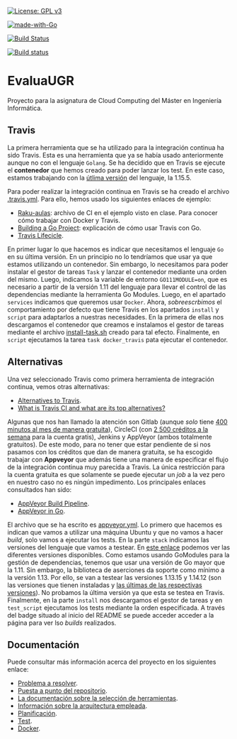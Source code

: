 [![License: GPL v3](https://img.shields.io/badge/License-GPLv3-blue.svg)](https://www.gnu.org/licenses/gpl-3.0)

[![made-with-Go](https://img.shields.io/badge/Made%20with-Go-1f425f.svg)](http://golang.org)

[![Build Status](https://travis-ci.org/PedroMFC/EvaluaUGR.svg?branch=main)](https://travis-ci.org/PedroMFC/EvaluaUGR)

[![Build status](https://ci.appveyor.com/api/projects/status/j0jnyv7lgm7mkjkn?svg=true)](https://ci.appveyor.com/project/PedroMFC/evaluaugr)

# EvaluaUGR
Proyecto para la asignatura de Cloud Computing del Máster en Ingeniería Informática.

## Travis

La primera herramienta que se ha utilizado para la integración continua ha sido Travis. Esta es una herramienta que ya se había usado anteriormente aunque no con el lenguaje `Golang`. Se ha decidido que en Travis se ejecute el **contenedor** que hemos creado para poder lanzar los test. En este caso, estamos trabajando con la [útlima versión](https://golang.org/doc/devel/release.html) del lenguaje, la 1.15.5. 

Para poder realizar la integración continua en Travis se ha creado el archivo [.travis.yml](.travis.yml). Para ello, hemos usado los siguientes enlaces de ejemplo:
* [Raku-aulas](https://github.com/JJ/raku-aulas/blob/master/.travis.yml): archivo de CI en el ejemplo visto en clase. Para conocer cómo trabajar con Docker y Travis.
* [Building a Go Project](https://docs.travis-ci.com/user/languages/go/): explicación de cómo usar Travis con Go.
* [Travis Lifecicle](https://docs.travis-ci.com/user/job-lifecycle/).

En primer lugar lo que hacemos es indicar que necesitamos el lenguaje `Go` en su última versión. En un principio no lo tendríamos que usar ya que estamos utilizando un contenedor. Sin embargo, lo necesitamos para poder instalar el gestor de tareas `Task` y lanzar el contenedor mediante una orden del mismo. Luego, indicamos la variable de entorno `GO111MODULE=on`, que es necesario a partir de la versión 1.11 del lenguaje para llevar el control de las dependencias mediante la herramienta Go Modules. Luego, en el apartado `services` indicamos que queremos usar `Docker`. Ahora, *sobreescrbimos* el comportamiento por defecto que tiene Travis en los apartados `install` y `script` para adaptarlos a nuestras necesidades. En la primera de ellas nos descargamos el contenedor que creamos e instalamos el gestor de tareas mediante el archivo [install-task.sh](install-task.sh) creado para tal efecto. Finalmente, en `script` ejecutamos la tarea `task docker_travis` pata ejecutar el contenedor.

## Alternativas

Una vez seleccionado Travis como primera herramienta de integración continua, vemos otras alternativas:

* [Alternatives to Travis](https://alternativeto.net/software/travis-ci/?license=free).
* [What is Travis CI and what are its top alternatives?](https://stackshare.io/travis-ci/alternatives)

Algunas que nos han llamado la atención son Gitlab (aunque *solo* tiene [400 minutos al mes de manera gratuita](https://about.gitlab.com/pricing/)), CircleCI (con [2 500 créditos a la semana](https://circleci.com/pricing/?utm_source=gb&utm_medium=SEM&utm_campaign=SEM-gb-200-Eng-ni&utm_content=SEM-gb-200-Eng-ni-CirclePricing&utm_term=a2&gclid=Cj0KCQiAzZL-BRDnARIsAPCJs71IGpSUzcd8woVIuXc0MY6RC0ytEGOQMN6FLBNqN4qw-h55ijrqEuYaAtV1EALw_wcB) para la cuenta gratis), Jenkins y AppVeyor (ambos totalmente gratuitos). De este modo, para no tener que estar pendiente de si nos pasamos con los créditos que dan de manera gratuita, se ha escogido trabajar con **Appveyor** que además tiene una manera de especificar el flujo de la integración continua muy parecida a Travis. La única restricción para la cuenta gratuita es que solamente se puede ejecutar un *job* a la vez pero en nuestro caso no es ningún impedimento. Los principales enlaces consultados han sido:
* [AppVeyor Build Pipeline](https://www.appveyor.com/docs/build-configuration/#build-pipeline).
* [AppVeyor in Go](https://www.appveyor.com/docs/lang/go/).

El archivo que se ha escrito es [appveyor.yml](appveyor.yml). Lo primero que hacemos es indican que vamos a utilizar una máquina Ubuntu y que no vamos a hacer *build*, solo vamos a ejecutar los tests. En la parte `stack` indicamos las versiones del lenguaje que vamos a testear. En [este enlace](https://www.appveyor.com/docs/linux-images-software/#golang) podemos ver las diferentes versiones disponibles. Como estamos usando GoModules para la gestión de dependencias, tenemos que usar una versión de Go mayor que la 1.11. Sin embargo, la biblioteca de aserciones da soporte como mínimo a la versión 1.13. Por ello, se van a testear las versiones 1.13.15 y 1.14.12 (son las versiones que tienen instaladas y [las últimas de las respectivas versiones](https://golang.org/doc/devel/release.html)). No probamos la última versión ya que esta se testea en Travis. Finalmente, en la parte `install` nos descargamos el gestor de tareas y en `test_script` ejecutamos los tests mediante la orden especificada. A través del badge situado al inicio del README se puede acceder acceder a la página para ver lso *builds* realizados.


## Documentación
Puede consultar más información acerca del proyecto en los siguientes enlace:

* [Problema a resolver][problema].
* [Puesta a punto del repositorio][configGitHub].
* [La documentación sobre la selección de herramientas][herramientas].
* [Información sobre la arquitectura empleada][arquitectura].
* [Planificación][planificacion].
* [Test][tests].
* [Docker][dockerR].

[configGitHub]: https://pedromfc.github.io/EvaluaUGR/docs/configuracion_github
[herramientas]: https://pedromfc.github.io/EvaluaUGR/docs/seleccion_herramientas
[problema]: https://pedromfc.github.io/EvaluaUGR/docs/problema
[arquitectura]: https://pedromfc.github.io/EvaluaUGR/docs/arquitectura
[issues]: https://github.com/PedroMFC/EvaluaUGR/issues
[planificacion]: https://pedromfc.github.io/EvaluaUGR/docs/planificación
[docker]: https://pedromfc.github.io/EvaluaUGR/docs/docker
[tests]: https://pedromfc.github.io/EvaluaUGR/docs/tests
[dockerR]: https://pedromfc.github.io/EvaluaUGR/docs/docker_README

[mAuxiliar]: https://github.com/PedroMFC/EvaluaUGR/milestone/2
[mPreguntas]: https://github.com/PedroMFC/EvaluaUGR/milestone/5
[mErrores]: https://github.com/PedroMFC/EvaluaUGR/milestone/3
[mEstructura]: https://github.com/PedroMFC/EvaluaUGR/milestone/7
[mResenias]: https://github.com/PedroMFC/EvaluaUGR/milestone/6
[mDocumentacion]: https://github.com/PedroMFC/EvaluaUGR/milestone/1
[mValoraciones]: https://github.com/PedroMFC/EvaluaUGR/milestone/4
[mTests]: https://github.com/PedroMFC/EvaluaUGR/milestone/8

[i1]: https://github.com/PedroMFC/EvaluaUGR/issues/1
[i2]: https://github.com/PedroMFC/EvaluaUGR/issues/2
[i3]: https://github.com/PedroMFC/EvaluaUGR/issues/3
[i4]: https://github.com/PedroMFC/EvaluaUGR/issues/4
[i5]: https://github.com/PedroMFC/EvaluaUGR/issues/5
[i6]: https://github.com/PedroMFC/EvaluaUGR/issues/6
[i7]: https://github.com/PedroMFC/EvaluaUGR/issues/7
[i8]: https://github.com/PedroMFC/EvaluaUGR/issues/8
[i9]: https://github.com/PedroMFC/EvaluaUGR/issues/9
[i10]: https://github.com/PedroMFC/EvaluaUGR/issues/10
[i11]: https://github.com/PedroMFC/EvaluaUGR/issues/11
[i12]: https://github.com/PedroMFC/EvaluaUGR/issues/12
[i13]: https://github.com/PedroMFC/EvaluaUGR/issues/13
[i14]: https://github.com/PedroMFC/EvaluaUGR/issues/14
[i15]: https://github.com/PedroMFC/EvaluaUGR/issues/15
[i16]: https://github.com/PedroMFC/EvaluaUGR/issues/16
[i17]: https://github.com/PedroMFC/EvaluaUGR/issues/17
[i18]: https://github.com/PedroMFC/EvaluaUGR/issues/18
[i19]: https://github.com/PedroMFC/EvaluaUGR/issues/19
[i20]: https://github.com/PedroMFC/EvaluaUGR/issues/20
[i21]: https://github.com/PedroMFC/EvaluaUGR/issues/21
[i22]: https://github.com/PedroMFC/EvaluaUGR/issues/22
[i23]: https://github.com/PedroMFC/EvaluaUGR/issues/23
[i24]: https://github.com/PedroMFC/EvaluaUGR/issues/24
[i25]: https://github.com/PedroMFC/EvaluaUGR/issues/25
[i26]: https://github.com/PedroMFC/EvaluaUGR/issues/26
[i27]: https://github.com/PedroMFC/EvaluaUGR/issues/27
[i28]: https://github.com/PedroMFC/EvaluaUGR/issues/28
[i29]: https://github.com/PedroMFC/EvaluaUGR/issues/29
[i30]: https://github.com/PedroMFC/EvaluaUGR/issues/30
[i31]: https://github.com/PedroMFC/EvaluaUGR/issues/31
[i32]: https://github.com/PedroMFC/EvaluaUGR/issues/32
[i33]: https://github.com/PedroMFC/EvaluaUGR/issues/33
[i34]: https://github.com/PedroMFC/EvaluaUGR/issues/34
[i35]: https://github.com/PedroMFC/EvaluaUGR/issues/35
[i36]: https://github.com/PedroMFC/EvaluaUGR/issues/36
[i37]: https://github.com/PedroMFC/EvaluaUGR/issues/37
[i38]: https://github.com/PedroMFC/EvaluaUGR/issues/38
[i39]: https://github.com/PedroMFC/EvaluaUGR/issues/39
[i40]: https://github.com/PedroMFC/EvaluaUGR/issues/40
[i41]: https://github.com/PedroMFC/EvaluaUGR/issues/41
[i42]: https://github.com/PedroMFC/EvaluaUGR/issues/42
[i43]: https://github.com/PedroMFC/EvaluaUGR/issues/43
[i44]: https://github.com/PedroMFC/EvaluaUGR/issues/44
[i45]: https://github.com/PedroMFC/EvaluaUGR/issues/45
[i46]: https://github.com/PedroMFC/EvaluaUGR/issues/46
[i47]: https://github.com/PedroMFC/EvaluaUGR/issues/47
[i48]: https://github.com/PedroMFC/EvaluaUGR/issues/48
[i49]: https://github.com/PedroMFC/EvaluaUGR/issues/49
[i50]: https://github.com/PedroMFC/EvaluaUGR/issues/50
[i51]: https://github.com/PedroMFC/EvaluaUGR/issues/51
[i52]: https://github.com/PedroMFC/EvaluaUGR/issues/52
[i53]: https://github.com/PedroMFC/EvaluaUGR/issues/53
[i54]: https://github.com/PedroMFC/EvaluaUGR/issues/54
[i55]: https://github.com/PedroMFC/EvaluaUGR/issues/55
[i56]: https://github.com/PedroMFC/EvaluaUGR/issues/56
[i57]: https://github.com/PedroMFC/EvaluaUGR/issues/57
[i58]: https://github.com/PedroMFC/EvaluaUGR/issues/58
[i59]: https://github.com/PedroMFC/EvaluaUGR/issues/59
[i60]: https://github.com/PedroMFC/EvaluaUGR/issues/60
